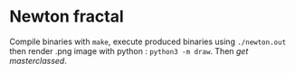 # Newton fractal

Compile binaries with ```make```, execute produced binaries using ```./newton.out``` then render .png image with python : ```python3 -m draw```.
Then *get masterclassed*.
